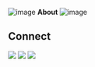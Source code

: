 ![image](https://user-images.githubusercontent.com/31788971/209655948-741dd1eb-20ee-4ad2-8b85-e5d643127420.png) **About**
![image](https://user-images.githubusercontent.com/31788971/209655739-d451d97f-47a4-4ead-bbe7-00210b8ed921.png)

## Connect
<a href="https://www.linkedin.com/in/sreerag-radhakrishnan-599036130/"><img src="https://img.shields.io/badge/linkedin-%230077B5.svg?style=for-the-badge&logo=linkedin&logoColor=white"><a> <a href="https://mail.google.com/mail/u/1/#inbox?compose=new"><img src="https://img.shields.io/badge/Gmail-D14836?style=for-the-badge&logo=gmail&logoColor=white"><a> <a href="https://twitter.com/KolathSreerag"><img src="https://img.shields.io/badge/Twitter-%231DA1F2.svg?style=for-the-badge&logo=Twitter&logoColor=white"><a>
